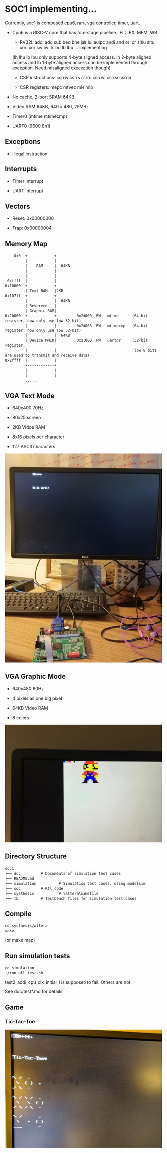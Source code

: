 # SOC1 implementing...

Currently, soc1 is composed cpu6, ram, vga controller, timer, uart.


* Cpu6 is a RISC-V core that has four-stage pipeline. IFID, EX, MEM, WB.

    * RV32I: addi add sub beq bne jalr lui auipc andi and ori or sltiu sltu xori xor sw lw lh lhu lb lbu ... implementing 
    
    (lh lhu lb lbu only supports 4-byte aligned access. lh 2-byte alighed access and lb 1-byte aligned access can be 
    implemented through exception. Need misaligned exeception though)
    
    
    * CSR instructions:  csrrw csrrs csrrc csrrwi csrrsi csrrci

    * CSR registers: mepc mtvec mie mip

    


* No cache, 2-port SRAM 64KB

* Video RAM 64KB, 640 x 480, 25MHz

* Timer0  (mtime mtimecmp)

* UART0   (9600 8n1)

## Exceptions
* illegal instruction


## Interrupts

* Timer interrupt

* UART interrupt


## Vectors
* Reset: 0x00000000

* Trap:  0x00000004


## Memory Map

```````````````
    0x0  +------------+
         |            |
         |    RAM     |  64KB
         |            |
         |            |
 0xffff  |            |
0x10000  +------------+
         | Text RAM   |2KB
0x107ff  +------------+   
         |            |  64KB
         | Reserved   |
         | Graphic RAM| 
0x20000  +------------+         0x20000  RW   mtime      (64-bit register, now only use low 32-bit)
         |            |         0x20008  RW   mtimecmp   (64-bit register, now only use low 32-bit)
         |            |  64KB
         | Device MMIO|         0x21000  RW   uartdr     (32-bit register, 
         |            |                                   low 8 bits are used to transmit and receive data)
0x2ffff  |            |
         +------------+
         |            |
         |            |
         .....
```````````````

## VGA Text Mode

* 640x400 70Hz 

* 80x25 screen

* 2KB Vidoe RAM

* 8x16 pixels per character

* 127 ASCII characters

![text mode](doc/image/textmode.jpg)


## VGA Graphic Mode

* 640x480 60Hz

* 4 pixels as one big pixel

* 64KB Video RAM

* 8 colors

![graphic mode](doc/image/graphicmode.jpg)

## Directory Structure

`````````````````
soc1
├── doc  		# Documents of simulation test cases
├── README.md
├── simulation          # Simulation test cases, using modelsim
├── soc			# Rtl code	
├── systhesis           # \altera\makefile                  
└── tb			# Testbench files for simulation test cases
`````````````````

## Compile
`````````````
cd systhesis/altera
make
`````````````
 (or make map)

## Run simulation tests
```````````````
cd simulation
./run_all_test.sh
```````````````

test2_addi_cpu_clk_initial_1 is supposed to fail. Others are not.

See doc/test*.md for details


## Game
### Tic-Tac-Toe
![tic-tac-toe](doc/image/tic-tac-toe.jpg)
